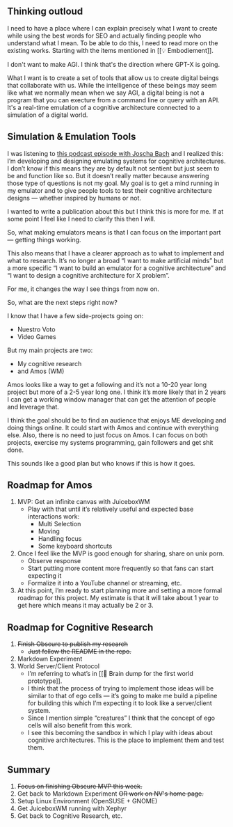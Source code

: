 
## Thinking outloud

I need to have a place where I can explain precisely what I want to create while using the best words for SEO and actually finding people who understand what I mean. To be able to do this, I need to read more on the existing works. Starting with the items mentioned in [[💡 Embodiement]].

I don't want to make AGI. I think that's the direction where GPT-X is going.

What I want is to create a set of tools that allow us to create digital beings that collaborate with us. While the intelligence of these beings may seem like what we normally mean when we say AGI, a digital being is not a program that you can execture from a command line or query with an API. It's a real-time emulation of a cognitive architecture connected to a simulation of a digital world.


## Simulation & Emulation Tools

I was listening to [this podcast episode with Joscha Bach](https://cybersecurityinside.com/episodes/camille-machine-consciousness/) and I realized this: I’m developing and designing emulating systems for cognitive architectures. I don’t know if this means they are by default not sentient but just seem to be and function like so. But it doesn’t really matter because answering those type of questions is not my goal. My goal is to get a mind running in my emulator and to give people tools to test their cognitive architecture designs — whether inspired by humans or not.

I wanted to write a publication about this but I think this is more for me. If at some point I feel like I need to clarify this then I will.

So, what making emulators means is that I can focus on the important part — getting things working.

This also means that I have a clearer approach as to what to implement and what to research. It’s no longer a broad “I want to make artificial minds” but a more specific “I want to build an emulator for a cognitive architecture” and “I want to design a cognitive architecture for X problem”.

For me, it changes the way I see things from now on.

So, what are the next steps right now?

I know that I have a few side-projects going on:
* Nuestro Voto
* Video Games

But my main projects are two:
* My cognitive research
* and Amos (WM)

Amos looks like a way to get a following and it’s not a 10-20 year long project but more of a 2-5 year long one. I think it’s more likely that in 2 years I can get a working window manager that can get the attention of people and leverage that. 

I think the goal should be to find an audience that enjoys ME developing and doing things online. It could start with Amos and continue with everything else. Also, there is no need to just focus on Amos. I can focus on both projects, exercise my systems programming, gain followers and get shit done.

This sounds like a good plan but who knows if this is how it goes.

## Roadmap for Amos

1. MVP: Get an infinite canvas with JuiceboxWM
	* Play with that until it’s relatively useful and expected base interactions work:
		* Multi Selection
		* Moving
		* Handling focus
		* Some keyboard shortcuts
2. Once I feel like the MVP is good enough for sharing, share on unix porn.
	* Observe response
	* Start putting more content more frequently so that fans can start expecting it
	* Formalize it into a YouTube channel or streaming, etc.
3. At this point, I’m ready to start planning more and setting a more formal roadmap for this project. My estimate is that it will take about 1 year to get here which means it may actually be 2 or 3.

## Roadmap for Cognitive Research

1. ~~Finish Obscure to publish my research~~
	* ~~Just follow the README in the repo.~~
2. Markdown Experiment
3. World Server/Client Protocol
	* I’m referring to what’s in [[🧠 Brain dump for the first world prototype]].
	* I think that the process of trying to implement those ideas will be similar to that of ego cells — it’s going to make me build a pipeline for building this which I’m expecting it to look like a server/client system.
	* Since I mention simple “creatures” I think that the concept of ego cells will also benefit from this work.
	* I see this becoming the sandbox in which I play with ideas about cognitive architectures. This is the place to implement them and test them.


## Summary

1. ~~Focus on finishing Obscure MVP this week.~~
2. Get back to Markdown Experiment ~~OR work on NV's home page.~~
3. Setup Linux Environment (OpenSUSE + GNOME)
4. Get JuiceboxWM running with Xephyr
5. Get back to Cognitive Research, etc.
